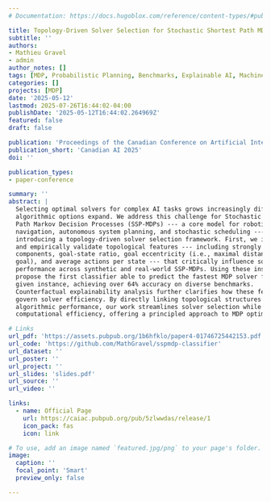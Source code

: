 ```yaml
---
# Documentation: https://docs.hugoblox.com/reference/content-types/#publications

title: Topology-Driven Solver Selection for Stochastic Shortest Path MDPs via Explainable Machine Learning
subtitle: ''
authors:
- Mathieu Gravel
- admin
author_notes: []
tags: [MDP, Probabilistic Planning, Benchmarks, Explainable AI, Machine Learning, Classifiers]
categories: []
projects: [MDP]
date: '2025-05-12'
lastmod: 2025-07-26T16:44:02-04:00
publishDate: '2025-05-12T16:44:02.264969Z'
featured: false
draft: false

publication: 'Proceedings of the Canadian Conference on Artificial Intelligence'
publication_short: 'Canadian AI 2025'
doi: ''

publication_types:
- paper-conference

summary: ''
abstract: |
  Selecting optimal solvers for complex AI tasks grows increasingly difficult as
  algorithmic options expand. We address this challenge for Stochastic Shortest
  Path Markov Decision Processes (SSP-MDPs) --- a core model for robotics
  navigation, autonomous system planning, and stochastic scheduling --- by
  introducing a topology-driven solver selection framework. First, we identify
  and empirically validate topological features --- including strongly connected
  components, goal-state ratio, goal eccentricity (i.e., maximal distance to a
  goal), and average actions per state --- that critically influence solver
  performance across synthetic and real-world SSP-MDPs. Using these insights, we
  propose the first classifier able to predict the fastest MDP solver for a
  given instance, achieving over 64% accuracy on diverse benchmarks.
  Counterfactual explainability analysis further clarifies how these features
  govern solver efficiency. By directly linking topological structures to
  algorithmic performance, our work streamlines solver selection while enhancing
  computational efficiency, offering a principled approach to MDP optimization.

# Links
url_pdf: 'https://assets.pubpub.org/1b6hfklo/paper4-01746725442153.pdf'
url_code: 'https://github.com/MathGravel/sspmdp-classifier'
url_dataset: ''
url_poster: ''
url_project: ''
url_slides: 'slides.pdf'
url_source: ''
url_video: ''

links:
  - name: Official Page
    url: https://caiac.pubpub.org/pub/5zlwwdas/release/1
    icon_pack: fas
    icon: link

# To use, add an image named `featured.jpg/png` to your page's folder.
image:
  caption: ''
  focal_point: 'Smart'
  preview_only: false

---
```

